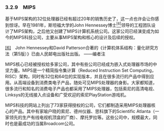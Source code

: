 ### 3.2.9　MIPS

基于MIPS架构的32位处理器已经有超过20年的销售历史了，这一点也许会让你感到惊讶。早在1981年，斯坦福大学的John Hennessey博士<a class="my_markdown" href="['#anchor036']"><sup class="my_markdown">[6]</sup></a>领导的工程团队设计了MIPS架构，之后他又创建了MIPS计算机系统公司。这家公司已经演变成为如今的MIPS科技公司，主要从事MIPS架构和核心的设计及后续的授权。

<a class="my_markdown" href="['#ac036']">[6]</a>　John Hennessey和David Patterson合著的《计算机体系结构：量化研究方法（第5版）》已由人民邮电出版社出版。 ——编者注

MIPS核心已经被授权给多家公司，其中有些公司已经成为嵌入式处理器市场的中坚力量。MIPS是一个精简指令集计算（Reduced Instruction Set Computing，RISC）架构，同时有32位和64位的实现版本，并且在很多流行的产品中得到应用。从高端设备到消费类电子产品，随处可见MIPS处理器的身影。大家都知道，很多流行和知名的消费电子产品也都采用了MIPS处理器，包括索尼的高清电视、Linksys的无线接入点设备和广受欢迎的索尼PlayStation游戏机。

MIPS科技的网站上列出了73家获得授权的公司，它们都制造采用MIPS处理器核心的产品。其中有家喻户晓的索尼、德州仪器、思科旗下的Scientific Atlanta（一家领先的生产有线电视机顶盒的厂商）、摩托罗拉等。这些公司中，规模最大，同时也是最成功的当属Broadcom公司。

